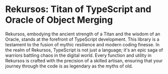 
# Rekursos: Titan of TypeScript and Oracle of Object Merging
Rekursos, embodying the ancient strength of a Titan and the wisdom of an Oracle, stands at the forefront of TypeScript development. This library is a testament to the fusion of mythic resilience and modern coding finesse. In the realm of Rekursos, TypeScript is not just a language; it's an epic saga of warriors battling chaos in the digital world. Every function and utility in Rekursos is crafted with the precision of a skilled artisan, ensuring that your journey through the code is as legendary as the myths of old.
